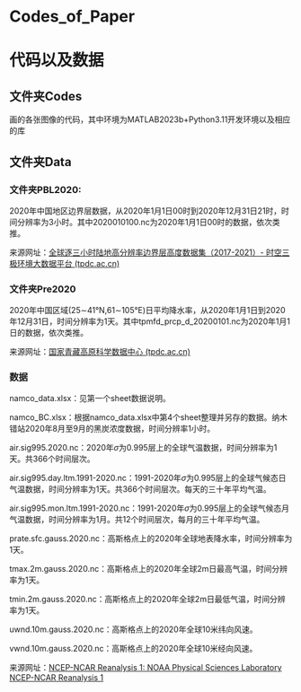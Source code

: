 # Codes_of_Paper
# 代码以及数据

## 文件夹Codes

画的各张图像的代码，其中环境为MATLAB2023b+Python3.11开发环境以及相应的库

## 文件夹Data

### 文件夹PBL2020:

2020年中国地区边界层数据，从2020年1月1日00时到2020年12月31日21时，时间分辨率为3小时。其中2020010100.nc为2020年1月1日00时的数据，依次类推。

来源网址：[全球逐三小时陆地高分辨率边界层高度数据集（2017-2021）- 时空三极环境大数据平台 (tpdc.ac.cn)](https://poles.tpdc.ac.cn/zh-hans/data/311e650c-4da1-4a8e-8d2d-91a268ceed78/?q=)

### 文件夹Pre2020

2020年中国区域(25$\sim$41°N,61$\sim$105°E)日平均降水率，从2020年1月1日到2020年12月31日，时间分辨率为1天。其中tpmfd_prcp_d_20200101.nc为2020年1月1日的数据，依次类推。

来源网址：[国家青藏高原科学数据中心 (tpdc.ac.cn)](https://data.tpdc.ac.cn/zh-hans/data/e45be858-bcb2-4fea-bd10-5c2662cb34a5)

### 数据

namco_data.xlsx：见第一个sheet数据说明。

namco_BC.xlsx：根据namco_data.xlsx中第4个sheet整理并另存的数据。纳木错站2020年8月至9月的黑炭浓度数据，时间分辨率1小时。

air.sig995.2020.nc：2020年$\sigma$为0.995层上的全球气温数据，时间分辨率为1天。共366个时间层次。

air.sig995.day.ltm.1991-2020.nc：1991-2020年$\sigma$为0.995层上的全球气候态日气温数据，时间分辨率为1天。共366个时间层次。每天的三十年平均气温。

air.sig995.mon.ltm.1991-2020.nc：1991-2020年$\sigma$为0.995层上的全球气候态月气温数据，时间分辨率为1月。共12个时间层次，每月的三十年平均气温。

prate.sfc.gauss.2020.nc：高斯格点上的2020年全球地表降水率，时间分辨率为1天。

tmax.2m.gauss.2020.nc：高斯格点上的2020年全球2m日最高气温，时间分辨率为1天。

tmin.2m.gauss.2020.nc：高斯格点上的2020年全球2m日最低气温，时间分辨率为1天。

uwnd.10m.gauss.2020.nc：高斯格点上的2020年全球10米纬向风速。

vwnd.10m.gauss.2020.nc：高斯格点上的2020年全球10米经向风速。

来源网址：[NCEP-NCAR Reanalysis 1: NOAA Physical Sciences Laboratory NCEP-NCAR Reanalysis 1](https://psl.noaa.gov/data/gridded/data.ncep.reanalysis.html)



